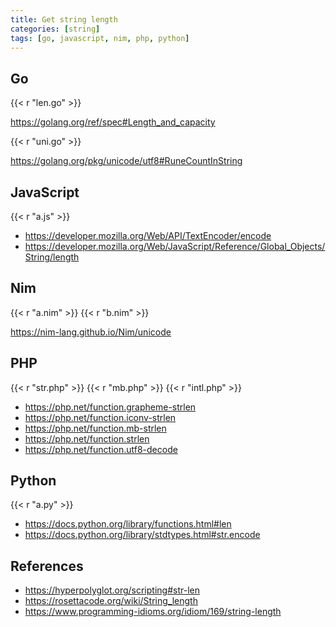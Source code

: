 ```yaml
---
title: Get string length
categories: [string]
tags: [go, javascript, nim, php, python]
---
```


## Go

{{< r "len.go" >}}

<https://golang.org/ref/spec#Length_and_capacity>

{{< r "uni.go" >}}

<https://golang.org/pkg/unicode/utf8#RuneCountInString>

## JavaScript

{{< r "a.js" >}}

- <https://developer.mozilla.org/Web/API/TextEncoder/encode>
- <https://developer.mozilla.org/Web/JavaScript/Reference/Global_Objects/String/length>

## Nim

{{< r "a.nim" >}}
{{< r "b.nim" >}}

<https://nim-lang.github.io/Nim/unicode>

## PHP

{{< r "str.php" >}}
{{< r "mb.php" >}}
{{< r "intl.php" >}}

- <https://php.net/function.grapheme-strlen>
- <https://php.net/function.iconv-strlen>
- <https://php.net/function.mb-strlen>
- <https://php.net/function.strlen>
- <https://php.net/function.utf8-decode>

## Python

{{< r "a.py" >}}

- <https://docs.python.org/library/functions.html#len>
- <https://docs.python.org/library/stdtypes.html#str.encode>

## References

- <https://hyperpolyglot.org/scripting#str-len>
- <https://rosettacode.org/wiki/String_length>
- <https://www.programming-idioms.org/idiom/169/string-length>
